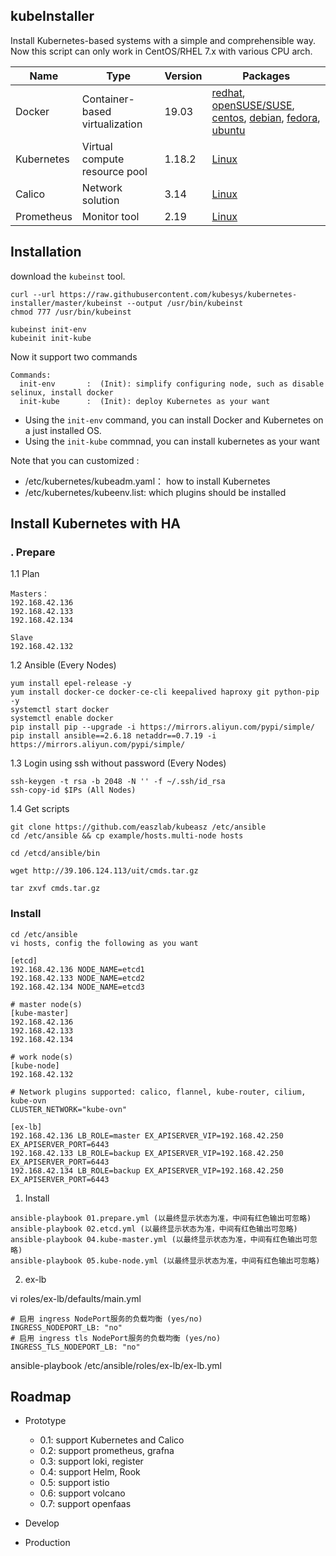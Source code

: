 ## kubeInstaller

Install Kubernetes-based systems with a simple and comprehensible way.
Now this script can only work in CentOS/RHEL 7.x with various CPU arch.


| Name        | Type      | Version |  Packages  |   
| ------      | ------    | ------  | ------      |
| Docker      | Container-based virtualization | 19.03   | [redhat](https://docs.docker.com/install/linux/docker-ee/rhel/), [openSUSE/SUSE](https://docs.docker.com/install/linux/docker-ee/suse/), [centos](https://docs.docker.com/install/linux/docker-ce/centos/), [debian](https://docs.docker.com/install/linux/docker-ce/debian/), [fedora](https://docs.docker.com/install/linux/docker-ce/fedora/), [ubuntu](https://docs.docker.com/install/linux/docker-ce/ubuntu/) |
| Kubernetes  | Virtual compute resource pool  | 1.18.2  | [Linux](https://docs.kubernetes.io/) |
| Calico      | Network solution        | 3.14  | [Linux](https://docs.projectcalico.org/v3.14/getting-started/kubernetes/) |
| Prometheus  | Monitor tool            | 2.19  | [Linux](https://github.com/prometheus/prometheus/) |


## Installation

download the `kubeinst` tool.

```
curl --url https://raw.githubusercontent.com/kubesys/kubernetes-installer/master/kubeinst --output /usr/bin/kubeinst
chmod 777 /usr/bin/kubeinst

kubeinst init-env
kubeinit init-kube
```

Now it support two commands

```
Commands:
  init-env       :	(Init): simplify configuring node, such as disable selinux, install docker
  init-kube      :	(Init): deploy Kubernetes as your want
```

- Using the `init-env` command, you can install Docker and Kubernetes on a just installed OS.
- Using the `init-kube` commnad, you can install kubernetes as your want


Note that you can customized :

- /etc/kubernetes/kubeadm.yaml： how to install Kubernetes
- /etc/kubernetes/kubeenv.list: which plugins should be installed


## Install Kubernetes with HA

### . Prepare

1.1 Plan

```
Masters：
192.168.42.136
192.168.42.133
192.168.42.134

Slave
192.168.42.132
```
1.2 Ansible (Every Nodes)

```
yum install epel-release -y
yum install docker-ce docker-ce-cli keepalived haproxy git python-pip -y
systemctl start docker
systemctl enable docker
pip install pip --upgrade -i https://mirrors.aliyun.com/pypi/simple/
pip install ansible==2.6.18 netaddr==0.7.19 -i https://mirrors.aliyun.com/pypi/simple/
```

1.3 Login using ssh without password (Every Nodes)

```
ssh-keygen -t rsa -b 2048 -N '' -f ~/.ssh/id_rsa
ssh-copy-id $IPs (All Nodes)
```

1.4 Get scripts

```
git clone https://github.com/easzlab/kubeasz /etc/ansible
cd /etc/ansible && cp example/hosts.multi-node hosts

cd /etcd/ansible/bin

wget http://39.106.124.113/uit/cmds.tar.gz

tar zxvf cmds.tar.gz
```

### Install

```
cd /etc/ansible
vi hosts, config the following as you want

[etcd]
192.168.42.136 NODE_NAME=etcd1
192.168.42.133 NODE_NAME=etcd2
192.168.42.134 NODE_NAME=etcd3

# master node(s)
[kube-master]
192.168.42.136
192.168.42.133
192.168.42.134

# work node(s)
[kube-node]
192.168.42.132

# Network plugins supported: calico, flannel, kube-router, cilium, kube-ovn
CLUSTER_NETWORK="kube-ovn"

[ex-lb]
192.168.42.136 LB_ROLE=master EX_APISERVER_VIP=192.168.42.250 EX_APISERVER_PORT=6443
192.168.42.133 LB_ROLE=backup EX_APISERVER_VIP=192.168.42.250 EX_APISERVER_PORT=6443
192.168.42.134 LB_ROLE=backup EX_APISERVER_VIP=192.168.42.250 EX_APISERVER_PORT=6443
```

1. Install

```
ansible-playbook 01.prepare.yml (以最终显示状态为准，中间有红色输出可忽略)
ansible-playbook 02.etcd.yml (以最终显示状态为准，中间有红色输出可忽略)
ansible-playbook 04.kube-master.yml (以最终显示状态为准，中间有红色输出可忽略)
ansible-playbook 05.kube-node.yml (以最终显示状态为准，中间有红色输出可忽略)
```

2. ex-lb

vi  roles/ex-lb/defaults/main.yml

```
# 启用 ingress NodePort服务的负载均衡 (yes/no)
INGRESS_NODEPORT_LB: "no"
# 启用 ingress tls NodePort服务的负载均衡 (yes/no)
INGRESS_TLS_NODEPORT_LB: "no"
```

ansible-playbook /etc/ansible/roles/ex-lb/ex-lb.yml

## Roadmap

- Prototype
  - 0.1: support Kubernetes and Calico
  - 0.2: support prometheus, grafna
  - 0.3: support loki, register
  - 0.4: support Helm, Rook
  - 0.5: support istio
  - 0.6: support volcano
  - 0.7: support openfaas
- Develop

- Production
